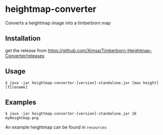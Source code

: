 # heightmap-converter

Converts a heightmap image into a timberborn map

## Installation

get the release from https://github.com/Ximsa/Timberborn-Heightmap-Converter/releases


## Usage
    $ java -jar heightmap-converter-[version]-standalone.jar [max height] [filename]
## Examples
    $ java -jar heightmap-converter-[version]-standalone.jar 16 myHeightmap.png
An example heightmap can be found in `resources`

